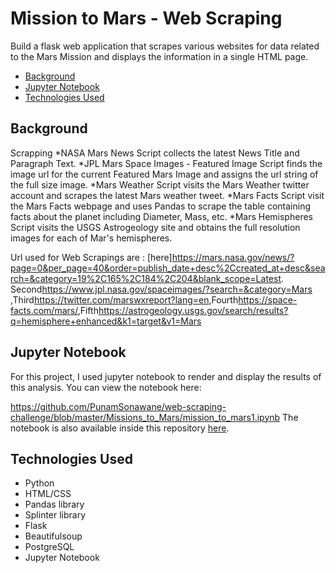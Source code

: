 # Mission to Mars - Web Scraping 

Build a flask web application that scrapes various websites for data related to the Mars Mission and displays the information in a single HTML page.

* [Background](#background)
* [Jupyter Notebook](#nb)
* [Technologies Used](#technologies)

##  <a name="background"></a>Background
Scrapping
 *NASA Mars News
	Script collects the latest News Title and Paragraph Text.
 *JPL Mars Space Images - Featured Image
	Script finds the image url for the current Featured Mars Image and assigns the url string of the full size image.
 *Mars Weather
	Script visits the Mars Weather twitter account and scrapes the latest Mars weather tweet.
 *Mars Facts
	Script visit the Mars Facts webpage and uses Pandas to scrape the table containing facts about the planet including Diameter, Mass, etc.
 *Mars Hemispheres
	Script visits the USGS Astrogeology site and obtains the full resolution images for each of Mar's hemispheres.

Url used for Web Scrapings are : [here]<https://mars.nasa.gov/news/?page=0&per_page=40&order=publish_date+desc%2Ccreated_at+desc&search=&category=19%2C165%2C184%2C204&blank_scope=Latest>. Second<https://www.jpl.nasa.gov/spaceimages/?search=&category=Mars>
 ,Third<https://twitter.com/marswxreport?lang=en>,Fourth<https://space-facts.com/mars/>,Fifth<https://astrogeology.usgs.gov/search/results?q=hemisphere+enhanced&k1=target&v1=Mars>


##  <a name="nb"></a>Jupyter Notebook

For this project, I used jupyter notebook to render and display the results of this analysis. You can view the notebook here:

<https://github.com/PunamSonawane/web-scraping-challenge/blob/master/Missions_to_Mars/mission_to_mars1.ipynb>
The notebook is also available inside this repository [here](.Missions_to_Mars/mission_to_mars1.ipynb).

##  <a name="technologies"></a>Technologies Used

* Python
* HTML/CSS
* Pandas library
* Splinter library
* Flask
* Beautifulsoup 
* PostgreSQL 
* Jupyter Notebook